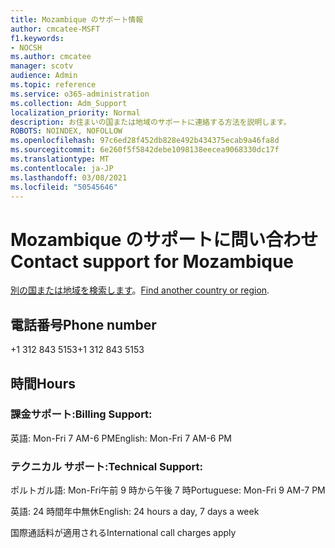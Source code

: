 ```yaml
---
title: Mozambique のサポート情報
author: cmcatee-MSFT
f1.keywords:
- NOCSH
ms.author: cmcatee
manager: scotv
audience: Admin
ms.topic: reference
ms.service: o365-administration
ms.collection: Adm_Support
localization_priority: Normal
description: お住まいの国または地域のサポートに連絡する方法を説明します。
ROBOTS: NOINDEX, NOFOLLOW
ms.openlocfilehash: 97c6ed28f452db828e492b434375ecab9a46fa8d
ms.sourcegitcommit: 6e260f5f5842debe1098138eecea9068330dc17f
ms.translationtype: MT
ms.contentlocale: ja-JP
ms.lasthandoff: 03/08/2021
ms.locfileid: "50545646"
---
```

# <a name="contact-support-for-mozambique"></a><span data-ttu-id="be10a-103">Mozambique のサポートに問い合わせ</span><span class="sxs-lookup"><span data-stu-id="be10a-103">Contact support for Mozambique</span></span>

<span data-ttu-id="be10a-104">[別の国または地域を検索します](../contact-support-for-business-products.md)。</span><span class="sxs-lookup"><span data-stu-id="be10a-104">[Find another country or region](../contact-support-for-business-products.md).</span></span>

## <a name="phone-number"></a><span data-ttu-id="be10a-105">電話番号</span><span class="sxs-lookup"><span data-stu-id="be10a-105">Phone number</span></span>
<span data-ttu-id="be10a-106">+1 312 843 5153</span><span class="sxs-lookup"><span data-stu-id="be10a-106">+1 312 843 5153</span></span>

## <a name="hours"></a><span data-ttu-id="be10a-107">時間</span><span class="sxs-lookup"><span data-stu-id="be10a-107">Hours</span></span>
### <a name="billing-support"></a><span data-ttu-id="be10a-108">課金サポート:</span><span class="sxs-lookup"><span data-stu-id="be10a-108">Billing Support:</span></span>

<span data-ttu-id="be10a-109">英語: Mon-Fri 7 AM-6 PM</span><span class="sxs-lookup"><span data-stu-id="be10a-109">English: Mon-Fri 7 AM-6 PM</span></span>

### <a name="technical-support"></a><span data-ttu-id="be10a-110">テクニカル サポート:</span><span class="sxs-lookup"><span data-stu-id="be10a-110">Technical Support:</span></span>

<span data-ttu-id="be10a-111">ポルトガル語: Mon-Fri午前 9 時から午後 7 時</span><span class="sxs-lookup"><span data-stu-id="be10a-111">Portuguese: Mon-Fri 9 AM-7 PM</span></span>

<span data-ttu-id="be10a-112">英語: 24 時間年中無休</span><span class="sxs-lookup"><span data-stu-id="be10a-112">English: 24 hours a day, 7 days a week</span></span>

<span data-ttu-id="be10a-113">国際通話料が適用される</span><span class="sxs-lookup"><span data-stu-id="be10a-113">International call charges apply</span></span>
